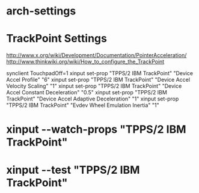 arch-settings
=============

TrackPoint Settings
===================

http://www.x.org/wiki/Development/Documentation/PointerAcceleration/
http://www.thinkwiki.org/wiki/How_to_configure_the_TrackPoint

synclient TouchpadOff=1
xinput set-prop "TPPS/2 IBM TrackPoint" "Device Accel Profile" "6"
xinput set-prop "TPPS/2 IBM TrackPoint" "Device Accel Velocity Scaling" "1"
xinput set-prop "TPPS/2 IBM TrackPoint" "Device Accel Constant Deceleration" "0.5"
xinput set-prop "TPPS/2 IBM TrackPoint" "Device Accel Adaptive Deceleration" "1"
xinput set-prop "TPPS/2 IBM TrackPoint" "Evdev Wheel Emulation Inertia" "1"
# xinput --watch-props "TPPS/2 IBM TrackPoint"
# xinput --test "TPPS/2 IBM TrackPoint"

